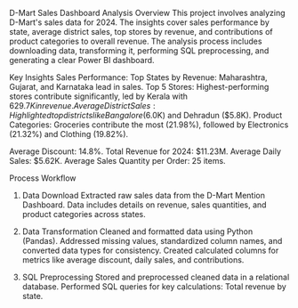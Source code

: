 D-Mart Sales Dashboard Analysis
Overview
This project involves analyzing D-Mart's sales data for 2024. The insights cover sales performance by state, average district sales,
top stores by revenue, and contributions of product categories to overall revenue. The analysis process includes downloading data, transforming it, 
performing SQL preprocessing, and generating a clear Power BI dashboard.

Key Insights
      Sales Performance:
               Top States by Revenue: Maharashtra, Gujarat, and Karnataka lead in sales.
               Top 5 Stores: Highest-performing stores contribute significantly, led by Kerala with $629.7K in revenue.
Average District Sales: 
         Highlighted top districts like Bangalore ($6.0K) and Dehradun ($5.8K).
Product Categories:
Groceries contribute the most (21.98%), followed by Electronics (21.32%) and Clothing (19.82%).

Average Discount: 14.8%.
Total Revenue for 2024: $11.23M.
Average Daily Sales: $5.62K.
Average Sales Quantity per Order: 25 items.


Process Workflow
  1. Data Download
   Extracted raw sales data from the D-Mart Mention Dashboard.
   Data includes details on revenue, sales quantities, and product categories across states.

2. Data Transformation
       Cleaned and formatted data using Python (Pandas).
       Addressed missing values, standardized column names, and converted data types for consistency.
        Created calculated columns for metrics like average discount, daily sales, and contributions.

3. SQL Preprocessing
      Stored and preprocessed cleaned data in a relational database.
      Performed SQL queries for key calculations:
      Total revenue by state.
